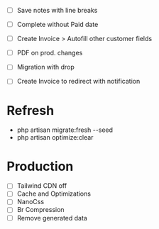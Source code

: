 - [ ] Save notes with line breaks
- [ ] Complete without Paid date
- [ ] Create Invoice > Autofill other customer fields
- [ ] PDF on prod. changes
- [ ] Migration with drop
- [ ] Create Invoice to redirect with notification


# Refresh
- php artisan migrate:fresh --seed
- php artisan optimize:clear


# Production
- [ ] Tailwind CDN off
- [ ] Cache and Optimizations
- [ ] NanoCss
- [ ] Br Compression
- [ ] Remove generated data